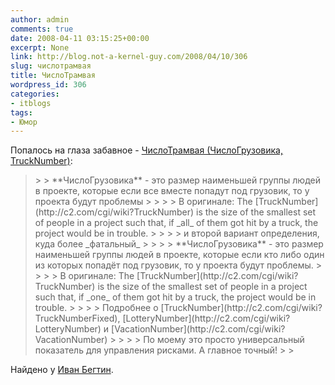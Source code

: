 ```yaml
---
author: admin
comments: true
date: 2008-04-11 03:15:25+00:00
excerpt: None
link: http://blog.not-a-kernel-guy.com/2008/04/10/306
slug: числотрамвая
title: ЧислоТрамвая
wordpress_id: 306
categories:
- itblogs
tags:
- Юмор
---
```


Попалось на глаза забавное - [ЧислоТрамвая (ЧислоГрузовика, TruckNumber)](http://ivbeg.livejournal.com/112925.html):

 

<blockquote>  
> 
> **ЧислоГрузовика** - это размер наименьшей группы людей в проекте, которые если все вместе попадут под грузовик, то у проекта будут проблемы
> 
>    
> 
> В оригинале: The [TruckNumber](http://c2.com/cgi/wiki?TruckNumber) is the size of the smallest set of people in a project such that, if _all_ of them got hit by a truck, the project would be in trouble.
> 
>    
> 
> и второй вариант определения, куда более _фатальный_
> 
>    
> 
> **ЧислоГрузовика** - это размер наименьшей группы людей в проекте, которые если кто либо один из которых попадёт под грузовик, то у проекта будут проблемы.
> 
>    
> 
> В оригинале: The [TruckNumber](http://c2.com/cgi/wiki?TruckNumber) is the size of the smallest set of people in a project such that, if _one_ of them got hit by a truck, the project would be in trouble.
> 
>    
> 
> Подробнее о [TruckNumber](http://c2.com/cgi/wiki?TruckNumberFixed), [LotteryNumber](http://c2.com/cgi/wiki?LotteryNumber) и [VacationNumber](http://c2.com/cgi/wiki?VacationNumber)
> 
>    
> 
> По моему это просто универсальный показатель для управления рисками. А главное точный!
> 
> </blockquote>

 

Найдено у [Иван Бегтин](http://ivbeg.livejournal.com/112925.html).
